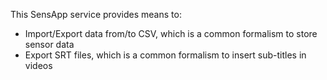 This SensApp service provides means to:
- Import/Export data from/to CSV, which is a common formalism to store sensor data
- Export SRT files, which is a common formalism to insert sub-titles in videos
